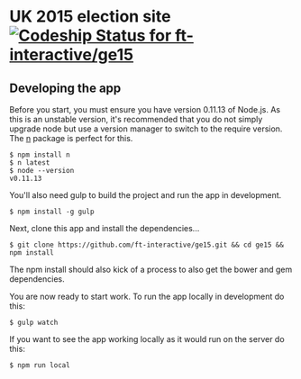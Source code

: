 # UK 2015 election site [![Codeship Status for ft-interactive/ge15](https://codeship.com/projects/345102d0-585d-0130-1abe-123138152df8/status)](https://codeship.com/projects/1503)

## Developing the app

Before you start, you must ensure you have version 0.11.13 of Node.js. As this is an unstable version, it's recommended that you do not simply upgrade node but use a version manager to switch to the require version. The [n](https://github.com/tj/n) package is perfect for this.

```shell
$ npm install n
$ n latest
$ node --version
v0.11.13
```

You'll also need gulp to build the project and run the app in development.

```shell
$ npm install -g gulp
```

Next, clone this app and install the dependencies...

```shell
$ git clone https://github.com/ft-interactive/ge15.git && cd ge15 && npm install
```

The npm install should also kick of a process to also get the bower and gem dependencies.

You are now ready to start work. To run the app locally in development do this:

```shell
$ gulp watch
```

If you want to see the app working locally as it would run on the server do this:

```shell
$ npm run local
```
